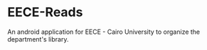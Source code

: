 # EECE-Reads
An android application for EECE - Cairo University to organize the department's library.
